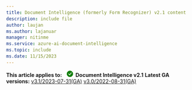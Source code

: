 ```yaml
---
title: Document Intelligence (formerly Form Recognizer) v2.1 content
description: include file
author: laujan
ms.author: lajanuar
manager: nitinme
ms.service: azure-ai-document-intelligence
ms.topic: include
ms.date: 11/15/2023
---
```


**This article applies to:** ![checkmark](../media/yes-icon.png) **Document Intelligence v2.1** **Latest GA versions:** [v3.1/2023-07-31(GA)](?view=doc-intel-3.1.0&preserve-view=true) [v3.0/2022-08-31(GA)](?view=doc-intel-3.0.0&preserve-view=true)
